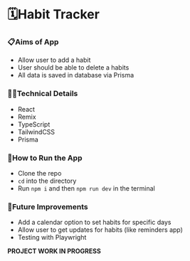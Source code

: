 # 🗓️Habit Tracker

### 📋Aims of App

- Allow user to add a habit
- User should be able to delete a habits
- All data is saved in database via Prisma

### 👩‍💻Technical Details

- React
- Remix
- TypeScript
- TailwindCSS
- Prisma

### 🔧How to Run the App

- Clone the repo
- `cd` into the directory
- Run `npm i` and then `npm run dev` in the terminal

### 💭Future Improvements

- Add a calendar option to set habits for specific days
- Allow user to get updates for habits (like reminders app)
- Testing with Playwright

**PROJECT WORK IN PROGRESS**
